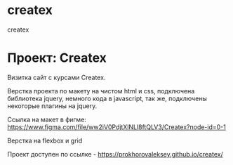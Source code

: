 # createx
createx
# Проект: Createx
 Визитка сайт с курсами Createx.

Верстка проекта по макету на чистом html и css, подключена библиотека jquery,
немного кода в javascript, так же, подключены некоторые плагины на jquery.

Ссылка на макет в фигме: https://www.figma.com/file/ww2iV0PdjtXlNLl8ftQLV3/Createx?node-id=0-1

Верстка на flexbox и grid

Проект доступен по ссылке - https://prokhorovaleksey.github.io/createx/
